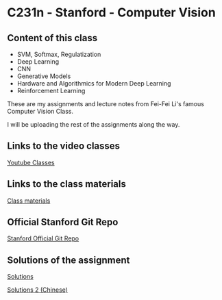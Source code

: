 # C231n - Stanford - Computer Vision

## Content of this class
- SVM, Softmax, Regulatization
- Deep Learning
- CNN
- Generative Models
- Hardware and Algorithmics for Modern Deep Learning
- Reinforcement Learning

These are my assignments and lecture notes from Fei-Fei Li's famous Computer Vision Class.

I will be uploading the rest of the assignments along the way.




## Links to the video classes

[Youtube Classes](https://www.youtube.com/watch?v=vT1JzLTH4G4&list=PLC1qU-LWwrF64f4QKQT-Vg5Wr4qEE1Zxk)

## Links to the class materials

[Class materials](https://cs231n.github.io)

## Official Stanford Git Repo

[Stanford Official Git Repo](https://github.com/cs231n/cs231n.github.io)

## Solutions of the assignment

[Solutions](https://github.com/mantasu/cs231n)

[Solutions 2 (Chinese)](https://github.com/yjb6/CS231n-2022)
